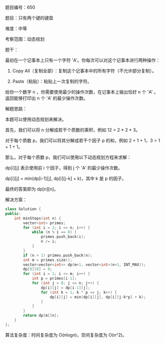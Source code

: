 题目编号：650

题目：只有两个键的键盘

难度：中等

考察范围：动态规划

题干：

最初在一个记事本上只有一个字符 'A'。你每次可以对这个记事本进行两种操作：

1. Copy All（复制全部）：复制这个记事本中的所有字符（不允许部分复制）。

2. Paste（粘贴）：粘贴上一次复制的字符。

给你一个数字 n ，你需要使用最少的操作次数，在记事本上输出恰好 n 个 'A' 。返回能够打印出 n 个 'A' 的最少操作次数。

解题思路：

本题可以使用动态规划来解决。

首先，我们可以将 n 分解成若干个质数的乘积，例如 12 = 2 * 2 * 3。

对于每个质数 p，我们可以将其分解成若干个因子 p 的和，例如 2 = 1 + 1，3 = 1 + 1 + 1。

那么，对于每个质数 p，我们可以使用以下动态规划方程来求解：

dp[i][j] 表示使用前 i 个因子，得到 j 个 'A' 的最少操作次数。

dp[i][j] = min(dp[i-1][j], dp[i][j-k] + k)，其中 k 是 p 的因子。

最终的答案即为 dp[n][n]。

解决方案：

```cpp
class Solution {
public:
    int minSteps(int n) {
        vector<int> primes;
        for (int i = 2; i <= n; i++) {
            while (n % i == 0) {
                primes.push_back(i);
                n /= i;
            }
        }
        if (n > 1) primes.push_back(n);
        int m = primes.size();
        vector<vector<int>> dp(m+1, vector<int>(n+1, INT_MAX));
        dp[0][0] = 0;
        for (int i = 1; i <= m; i++) {
            int p = primes[i-1];
            for (int j = 0; j <= n; j++) {
                dp[i][j] = dp[i-1][j];
                for (int k = 1; k * p <= j; k++) {
                    dp[i][j] = min(dp[i][j], dp[i][j-k*p] + k);
                }
            }
        }
        return dp[m][n];
    }
};
```

算法复杂度：时间复杂度为 O(nlogn)，空间复杂度为 O(n^2)。